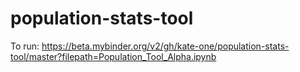 # population-stats-tool

To run:
https://beta.mybinder.org/v2/gh/kate-one/population-stats-tool/master?filepath=Population_Tool_Alpha.ipynb